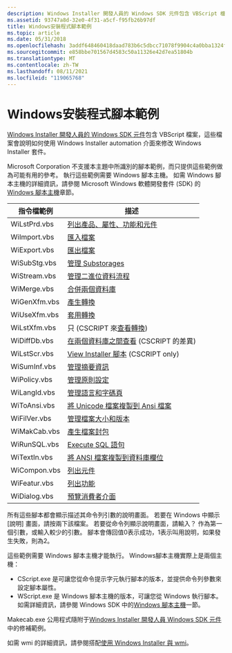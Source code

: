 ```yaml
---
description: Windows Installer 開發人員的 Windows SDK 元件包含 VBScript 檔案，這些檔案會說明如何使用 Windows Installer automation 介面來修改 Windows Installer 套件。
ms.assetid: 93747a8d-32e0-4f31-a5cf-f95fb26b97df
title: Windows安裝程式腳本範例
ms.topic: article
ms.date: 05/31/2018
ms.openlocfilehash: 3addf648460418daad783b6c5dbcc71078f9904c4a0bba1324f025896692cd37
ms.sourcegitcommit: e858bbe701567d4583c50a11326e42d7ea51804b
ms.translationtype: MT
ms.contentlocale: zh-TW
ms.lasthandoff: 08/11/2021
ms.locfileid: "119065768"
---
```

# <a name="windows-installer-scripting-examples"></a>Windows安裝程式腳本範例

[Windows Installer 開發人員的 Windows SDK 元件](platform-sdk-components-for-windows-installer-developers.md)包含 VBScript 檔案，這些檔案會說明如何使用 Windows Installer automation 介面來修改 Windows Installer 套件。

Microsoft Corporation 不支援本主題中所識別的腳本範例，而只提供這些範例做為可能有用的參考。 執行這些範例需要 Windows 腳本主機。 如需 Windows 腳本主機的詳細資訊，請參閱 Microsoft Windows 軟體開發套件 (SDK) 的[Windows 腳本主機](/previous-versions//9bbdkx3k(v=vs.85))章節。



| 指令檔範例 | 描述                                                                                                 |
|--------------------|-------------------------------------------------------------------------------------------------------------|
| WiLstPrd.vbs       | [列出產品、屬性、功能和元件](list-products-properties-features-and-components.md) |
| WiImport.vbs       | [匯入檔案](import-files.md)                                                                            |
| WiExport.vbs       | [匯出檔案](export-files.md)                                                                            |
| WiSubStg.vbs       | [管理 Substorages](manage-substorages.md)                                                                |
| WiStream.vbs       | [管理二進位資料流程](manage-binary-streams.md)                                                          |
| WiMerge.vbs        | [合併兩個資料庫](merge-two-databases.md)                                                              |
| WiGenXfm.vbs       | [產生轉換](generate-a-transform.md)                                                            |
| WiUseXfm.vbs       | [套用轉換](apply-a-transform.md)                                                                  |
| WiLstXfm.vbs       | 只 (CSCRIPT 來[查看轉換](view-a-transform.md))                                                      |
| WiDiffDb.vbs       | [在兩個資料庫之間查看](view-differences-between-two-databases.md) (CSCRIPT 的差異)          |
| WiLstScr.vbs       | [View Installer 腳本](view-installer-script.md) (CSCRIPT only)                                            |
| WiSumInf.vbs       | [管理摘要資訊](manage-summary-information.md)                                                |
| WiPolicy.vbs       | [管理原則設定](manage-policy-settings.md)                                                        |
| WiLangId.vbs       | [管理語言和字碼頁](manage-language-and-codepage.md)                                            |
| WiToAnsi.vbs       | [將 Unicode 檔案複製到 Ansi 檔案](copy-a-unicode-file-to-an-ansi-file.md)                              |
| WiFilVer.vbs       | [管理檔案大小和版本](manage-file-sizes-and-versions.md)                                        |
| WiMakCab.vbs       | [產生檔案封包](generate-file-cabinet.md)                                                          |
| WiRunSQL.vbs       | [Execute SQL 語句](execute-sql-statements.md)                                                        |
| WiTextIn.vbs       | [將 ANSI 檔案複製到資料庫欄位](copy-ansi-file-into-a-database-field.md)                            |
| WiCompon.vbs       | [列出元件](list-components.md)                                                                      |
| WiFeatur.vbs       | [列出功能](list-features.md)                                                                          |
| WiDialog.vbs       | [預覽消費者介面](preview-user-interface.md)                                                        |



 

所有這些腳本都會顯示描述其命令列引數的說明畫面。 若要在 Windows 中顯示 [說明] 畫面，請按兩下該檔案。 若要從命令列顯示說明畫面，請輸入？ 作為第一個引數，或輸入較少的引數。 腳本會傳回值0表示成功，1表示叫用說明，如果發生失敗，則為2。

這些範例需要 Windows 腳本主機才能執行。 Windows腳本主機實際上是兩個主機：

-   CScript.exe 是可讓您從命令提示字元執行腳本的版本，並提供命令列參數來設定腳本屬性。
-   WScript.exe 是 Windows 腳本主機的版本，可讓您從 Windows 執行腳本。 如需詳細資訊，請參閱 Windows SDK 中的[Windows 腳本主機](/previous-versions//9bbdkx3k(v=vs.85))一節。

Makecab.exe 公用程式隨附于[Windows Installer 開發人員 Windows SDK 元件](platform-sdk-components-for-windows-installer-developers.md)中的修補範例。

如需 wmi 的詳細資訊，請參閱搭配[使用 Windows Installer 與 wmi](using-windows-installer-with-wmi.md)。

 

 
